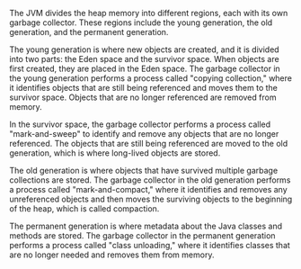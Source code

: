 The JVM divides the heap memory into different regions, each with its own garbage collector. These regions include the young generation, the old generation, and the permanent generation.

The young generation is where new objects are created, and it is divided into two parts: the Eden space and the survivor space. When objects are first created, they are placed in the Eden space. The garbage collector in the young generation performs a process called "copying collection," where it identifies objects that are still being referenced and moves them to the survivor space. Objects that are no longer referenced are removed from memory.

In the survivor space, the garbage collector performs a process called "mark-and-sweep" to identify and remove any objects that are no longer referenced. The objects that are still being referenced are moved to the old generation, which is where long-lived objects are stored.

The old generation is where objects that have survived multiple garbage collections are stored. The garbage collector in the old generation performs a process called "mark-and-compact," where it identifies and removes any unreferenced objects and then moves the surviving objects to the beginning of the heap, which is called compaction.

The permanent generation is where metadata about the Java classes and methods are stored. The garbage collector in the permanent generation performs a process called "class unloading," where it identifies classes that are no longer needed and removes them from memory.
